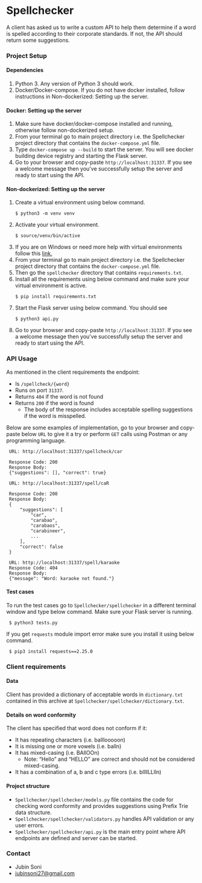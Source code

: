Spellchecker
===
A client has asked us to write a custom API to help them determine if a word is spelled according to their corporate standards. If not, the API should return some suggestions.

### Project Setup
#### Dependencies
1. Python 3. Any version of Python 3 should work.
2. Docker/Docker-compose. If you do not have docker installed, follow instructions in Non-dockerized: Setting up the server.

#### Docker: Setting up the server
1. Make sure have docker/docker-compose installed and running, otherwise follow non-dockerized setup.
2. From your terminal go to main project directory i.e. the Spellchecker project directory that contains the `docker-compose.yml` file.
3. Type `docker-compose up --build` to start the server. You will see docker building device registry and starting the Flask server.
4. Go to your browser and copy-paste `http://localhost:31337`. If you see a welcome message then you've successfully setup the server and ready to start using the API.

#### Non-dockerized: Setting up the server
1. Create a virtual environment using below command.
    ```shell script
    $ python3 -m venv venv
    ```
2. Activate your virtual environment.
    ```shell script
    $ source/venv/bin/active
    ```
3. If you are on Windows or need more help with virtual environments follow this [link.](https://docs.python.org/3/tutorial/venv.html#creating-virtual-environments)
4. From your terminal go to main project directory i.e. the Spellchecker project directory that contains the `docker-compose.yml` file.
5. Then go the `spellchecker` directory that contains `requirements.txt`.
6. Install all the requirements using below command and make sure your virtual environment is active.
    ```shell script
    $ pip install requirements.txt
    ```
7. Start the Flask server using below command. You should see
    ```shell script
    $ python3 api.py
    ```
8. Go to your browser and copy-paste `http://localhost:31337`. If you see a welcome message then you've successfully setup the server and ready to start using the API.

### API Usage
As mentioned in the client requirements the endpoint:
- Is `/spellcheck/{word}`
- Runs on port `31337`.
- Returns `404` if the word is not found
- Returns `200` if the word is found
    - The body of the response includes acceptable spelling suggestions if the word is misspelled.

Below are some examples of implementation, go to your browser and copy-paste below `URL` to give it a try or perform `GET` calls using Postman or any programming language. 
   ```
    URL: http://localhost:31337/spellcheck/car
    
    Response Code: 200
    Response Body:
    {"suggestions": [], "correct": true}
   ```
    
   ```
    URL: http://localhost:31337/spell/caR
    
    Response Code: 200
    Response Body:
    {
        "suggestions": [
            "car",
            "carabao",
            "carabaos",
            "carabineer",
            ...
        ],
        "correct": false
    }
   ```
    
   ```
    URL: http://localhost:31337/spell/karaoke
    Response Code: 404
    Response Body:
    {"message": "Word: karaoke not found."}
   ```

#### Test cases
To run the test cases go to `Spellchecker/spellchecker` in a different terminal window and type below command. Make sure your Flask server is running.
   ```
    $ python3 tests.py 
   ```
If you get `requests` module import error make sure you install it using below command.
   ```
    $ pip3 install requests==2.25.0
   ```

### Client requirements
#### Data
Client has provided a dictionary of acceptable words in `dictionary.txt` contained in this archive at `Spellchecker/spellchecker/dictionary.txt`.

#### Details on word conformity
The client has specified that word does not conform if it:
- It has repeating characters (i.e. balllooooon)
- It is missing one or more vowels (i.e. balln)
- It has mixed-casing (i.e. BAllOOn)
    - Note: “Hello” and “HELLO” are correct and should not be considered mixed-casing.
- It has a combination of a, b and c type errors (i.e. bllllLLlln)

#### Project structure
- `Spellchecker/spellchecker/models.py` file contains the code for checking word conformity and provides suggestions using Prefix Trie data structure.
- `Spellchecker/spellchecker/validators.py` handles API validation or any user errors.
- `Spellchecker/spellchecker/api.py` is the main entry point where API endpoints are defined and server can be started. 
 
### Contact
- Jubin Soni
- jubinsoni27@gmail.com